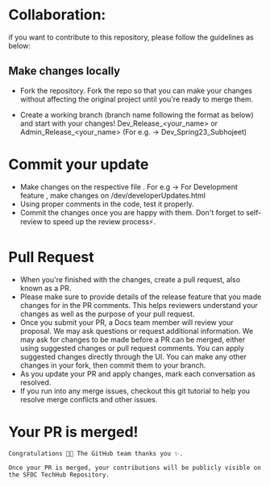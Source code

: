 
# Collaboration:
if you want to contribute to this repository, please follow the guidelines as below:

## Make changes locally

  - Fork the repository.
    Fork the repo so that you can make your changes without affecting the original project until you're ready to merge them.

  - Create a working branch (branch name following the format as below) and start with your changes!
      Dev_Release_<your_name> or Admin_Release_<your_name> (For e.g. -> Dev_Spring23_Subhojeet)

# Commit your update

  - Make changes on the respective file . For e.g -> For Development feature , make changes on /dev/developerUpdates.html
  - Using proper comments in the code, test it properly.
  - Commit the changes once you are happy with them. Don't forget to self-review to speed up the review process⚡.

# Pull Request

  - When you're finished with the changes, create a pull request, also known as a PR.
  - Please make sure to provide details of the release feature that you made changes for in the PR comments. This helps reviewers understand your changes as      well as the purpose of your pull request.
  - Once you submit your PR, a Docs team member will review your proposal. We may ask questions or request additional information.
    We may ask for changes to be made before a PR can be merged, either using suggested changes or pull request comments. You can apply suggested changes       directly through the UI. You can make any other changes in your fork, then commit them to your branch.
  - As you update your PR and apply changes, mark each conversation as resolved.
  - If you run into any merge issues, checkout this git tutorial to help you resolve merge conflicts and other issues.
  
# Your PR is merged!

    Congratulations 🎉🎉 The GitHub team thanks you ✨.

    Once your PR is merged, your contributions will be publicly visible on the SFDC TechHub Repository.


